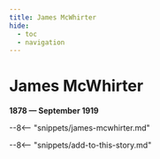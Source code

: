 ```yaml
---
title: James McWhirter
hide:
  - toc
  - navigation 
---
```


# James McWhirter

**1878 — September 1919**

--8<-- "snippets/james-mcwhirter.md"

<!--

--8<-- "snippets/headstone/james-mcwhirter-headstone.md"

### Learn more 

### Sources

### Acknowledgement

-->

--8<-- "snippets/add-to-this-story.md"